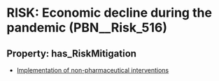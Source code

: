 # RISK: __Economic decline during the pandemic__ (PBN__Risk_516)

## Property: has_RiskMitigation

* [Implementation of non-pharmaceutical interventions](PBN__RiskMitigation_723)

